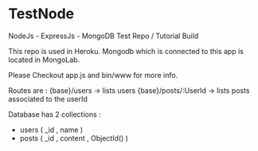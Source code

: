 # TestNode
NodeJs - ExpressJs - MongoDB Test Repo / Tutorial Build

This repo is used in Heroku. 
Mongodb which is connected to this app is located in MongoLab.

Please Checkout app.js and bin/www for more info.

Routes are :
  {base}/users -> lists users 
  {base}/posts/:UserId -> lists posts associated to the userId

Database has 2 collections :
  - users ( _id , name )
  - posts ( _id , content , ObjectId() )
  
